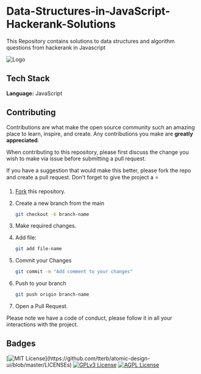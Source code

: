 # Data-Structures-in-JavaScript-Hackerank-Solutions

This Repository contains solutions to data structures and algorithm questions from hackerank in Javascript

![Logo](https://www.yosuccess.com/wp-content/uploads/2015/01/HackerRank2.png)

## Tech Stack

**Language:** JavaScript

## Contributing

Contributions are what make the open source community such an amazing place to learn, inspire, and create. Any contributions you make are **greatly appreciated**.

When contributing to this repository, please first discuss the change you wish to make via issue before submitting a pull request.

If you have a suggestion that would make this better, please fork the repo and create a pull request.
Don't forget to give the project a ⭐

1. [Fork](https://help.github.com/articles/fork-a-repo/) this repository.

2. Create a new branch from the main
   ```sh
   git checkout -b branch-name
   ```
3. Make required changes.

4. Add file:
   ```sh
   git add file-name
   ```
5. Commit your Changes
   ```sh
   git commit -m "Add comment to your changes"
   ```
6. Push to your branch
   ```sh
   git push origin branch-name
   ```
7. Open a Pull Request.

Please note we have a code of conduct, please follow it in all your interactions with the project.

## Badges

[![MIT License](https://img.shields.io/apm/l/atomic-design-ui.svg?)](https://github.com/tterb/atomic-design-ui/blob/master/LICENSEs)
[![GPLv3 License](https://img.shields.io/badge/License-GPL%20v3-yellow.svg)](https://opensource.org/licenses/)
[![AGPL License](https://img.shields.io/badge/license-AGPL-blue.svg)](http://www.gnu.org/licenses/agpl-3.0)

